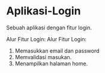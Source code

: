 # Aplikasi-Login
Sebuah aplikasi dengan fitur login.

Alur Fitur Login:
Alur Fitur Login:
1. Memasukkan email dan password
2. Memvalidasi masukan.
3. Menampilkan halaman home.
